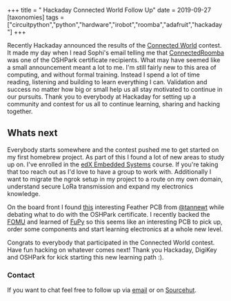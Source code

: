 +++
title = " Hackaday Connected World Follow Up"
date = 2019-09-27
[taxonomies]
tags = ["circuitpython","python","hardware","irobot","roomba","adafruit","hackaday"]
+++

Recently Hackaday announced the results of the
[Connected World](https://hackaday.io/contest/163251-connected-world-contest)
contest. It made my day when I read Sophi's email telling me that
[ConnectedRoomba](https://hackaday.io/project/167025-connected-roomba) was one
of the OSHPark certificate recipients. What may have seemed like a small
announcement meant a lot to me. I'm still fairly new to this area of computing,
and without formal training. Instead I spend a lot of time reading,
listening and building to learn everything I can. Validation and
success no matter how big or small help us all stay motivated to continue
in our pursuits. Thank you to everybody at Hackaday for setting up a community
and contest for us all to continue learning, sharing and hacking together.

## Whats next

Everybody starts somewhere and the contest pushed me to get started on my first
homebrew project. As part of this I found a lot of new areas to study up on.
I've enrolled in the
[edX Embedded Systems](https://courses.edx.org/courses/course-v1:UTAustinX+UT.6.10x+3T2019/course/)
course. If you're taking that too reach out as I'd love to have a group to work
with. Additionally I want to migrate the ngrok setup in my project to a route
on my own domain, understand secure LoRa transmission and expand my electronics
knowledge.

On the board front I found [this](https://oshpark.com/shared_projects/XuZmZmfd)
interesting Feather PCB from [@tannewt](https://github.com/tannewt) while debating
what to do with the OSHPark certificate. I recently backed the [FOMU](https://www.crowdsupply.com/sutajio-kosagi/fomu)
and learned of [FuPy](https://fupy.github.io/) so this seems like an interesting
PCB to pick up, order some components and start learning electronics at a whole
new level.

Congrats to everybody that participated in the Connected World contest. Have fun
hacking on whatever comes next! Thank you Hackaday, DigiKey and OSHPark for
kick starting this new learning path :).

### Contact

If you want to chat feel free to follow up via [email](mailto:n0mn0m@burningdaylight.io)
or on [Sourcehut](https://github.com/n0mn0m/gencon-portal).
